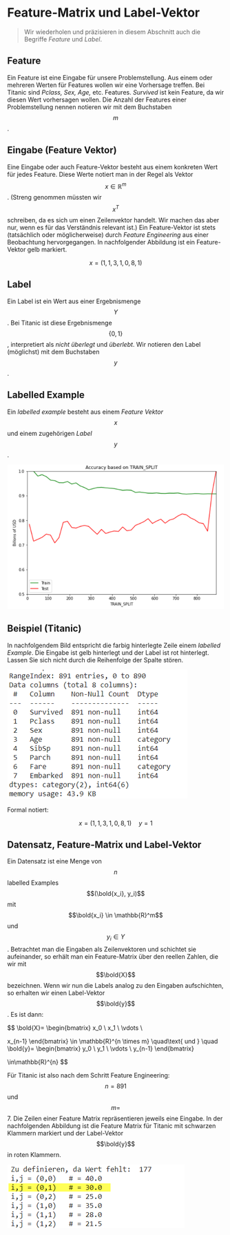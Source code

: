 # Feature-Matrix und Label-Vektor



> Wir wiederholen und präzisieren in diesem Abschnitt auch die Begriffe _Feature_ und _Label_.

## Feature

Ein Feature ist eine Eingabe für unsere Problemstellung. Aus einem oder mehreren Werten für Features wollen wir eine Vorhersage treffen. Bei Titanic sind _Pclass, Sex, Age,_ etc. Features. _Survived_ ist kein Feature, da wir diesen Wert vorhersagen wollen. Die Anzahl der Features einer Problemstellung nennen notieren wir mit dem Buchstaben $$m$$.

## Eingabe \(Feature Vektor\)

Eine Eingabe oder auch Feature-Vektor besteht aus einem konkreten Wert für jedes Feature. Diese Werte notiert man in der Regel als Vektor $$x  \in \mathbb{R}^{m}$$ . \(Streng genommen müssten wir $$x^T $$ schreiben, da es sich um einen Zeilenvektor handelt. Wir machen das aber nur, wenn es für das Verständnis relevant ist.\) Ein Feature-Vektor ist stets \(tatsächlich oder möglicherweise\) durch _Feature Engineering_ aus  einer Beobachtung hervorgegangen. In nachfolgender Abbildung ist ein Feature-Vektor gelb markiert.

$$
x = (1,1,3,1,0,8,1)
$$

## Label

Ein Label ist ein Wert aus einer Ergebnismenge $$Y$$ . Bei Titanic ist diese Ergebnismenge $$\{0,1\}$$, interpretiert als _nicht überlegt_ und _überlebt_. Wir notieren den Label  \(möglichst\) mit dem Buchstaben $$y$$. 

## Labelled Example

Ein _labelled example_ besteht aus einem _Feature Vektor_  $$x$$ und  einem zugehörigen _Label_ $$y$$. 

![](../../.gitbook/assets/image%20%28105%29.png)

## Beispiel \(Titanic\)

In nachfolgendem Bild entspricht die farbig hinterlegte Zeile einem _labelled Example_. Die Eingabe ist gelb hinterlegt und der Label ist rot hinterlegt. Lassen Sie sich nicht durch die Reihenfolge der Spalte stören.

![](../../.gitbook/assets/image%20%2873%29.png)

Formal notiert:

$$
x = (1,1,3,1,0,8,1) \quad y = 1
$$



## Datensatz, Feature-Matrix und Label-Vektor

Ein Datensatz ist eine Menge von $$n$$ labelled Examples $$(\bold{x_i}, y_i)$$ mit $$\bold{x_i} \in  \mathbb{R}^m$$ und $$y_i \in Y$$.  Betrachtet man die Eingaben als Zeilenvektoren und schichtet sie aufeinander, so erhält man ein Feature-Matrix über den reellen Zahlen, die wir mit $$\bold{X}$$  bezeichnen. Wenn wir nun die Labels analog zu den Eingaben aufschichten, so erhalten wir einen Label-Vektor  $$\bold{y}$$. Es ist dann:

$$
\bold{X}= 
\begin{bmatrix}
x_0  \\
x_1  \\
\vdots  \\

x_{n-1}
\end{bmatrix}
\in \mathbb{R}^{n \times m}
\quad\text{      und      } \quad
\bold{y}= 
\begin{bmatrix}
y_0  \\
y_1  \\
\vdots  \\
y_{n-1}
\end{bmatrix}

\in\mathbb{R}^{n}
$$

Für Titanic ist also nach dem Schritt Feature Engineering:  $$n = 891$$ und $$m = $$ 7. Die Zeilen einer Feature Matrix repräsentieren jeweils eine Eingabe. In der nachfolgenden Abbildung ist die Feature Matrix für Titanic mit schwarzen Klammern markiert und der Label-Vektor$$\bold{y}$$in roten Klammern.

 

![](../../.gitbook/assets/image%20%2866%29.png)



